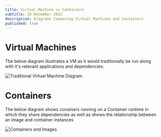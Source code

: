 ```yaml
---
title: Virtual Machine vs Containers
subtitle: 20 December 2022
description: Diagrams Comparing Virtual Machines and Containers
published: true
---
```


# Virtual Machines

The below diagram illustrates a VM as it would traditionally be run along with it's relevant applications and dependencies:

![Traditional Virtual Machine Diagram](/content/blog/2022/20-12/virtual-machines.svg)

# Containers

The below diagram shows conainers running on a Container runtime in which they share dependencies as well as shows the relationship between an image and container instances

![Containers and Images](/content/blog/2022/20-12/containers.svg)